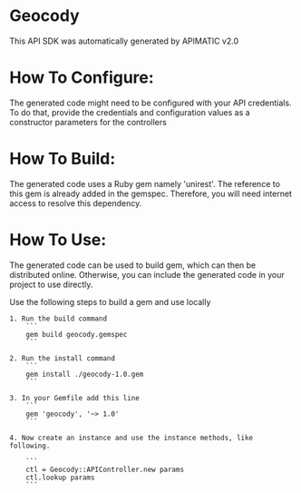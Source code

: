 Geocody
=================
This API SDK was automatically generated by APIMATIC v2.0

How To Configure:
=================
The generated code might need to be configured with your API credentials. To do that,
provide the credentials and configuration values as a constructor parameters for the controllers

How To Build: 
=============
The generated code uses a Ruby gem namely 'unirest'. The reference to this gem is
already added in the gemspec. Therefore, you will need internet access to resolve
this dependency.

How To Use:
===========
The generated code can be used to build gem, which can then be distributed online.
Otherwise, you can include the generated code in your project to use directly.

Use the following steps to build a gem and use locally

    1. Run the build command
        ```
        gem build geocody.gemspec
        ```

    2. Run the install command  
        ```
        gem install ./geocody-1.0.gem
        ```

    3. In your Gemfile add this line
        ```
        gem 'geocody', '~> 1.0'
        ```

    4. Now create an instance and use the instance methods, like following.

        ```
        ctl = Geocody::APIController.new params
        ctl.lookup params
        ```
